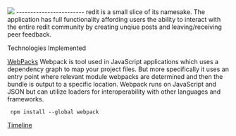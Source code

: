 <img src="https://i.imgur.com/wUsFUAS.png" />
------------------------
redit is a small slice of its namesake. The application has full functionality affording users the ability to interact with the entire redit community by creating unqiue posts and leaving/receiving peer feedback.

Technologies Implemented

  [WebPacks](https://webpack.js.org)
   Webpack is tool used in JavaScript applications which uses a dependency graph to map your project files. 
    But more specifically it uses an entry point where relevant module webpacks are determined and then the bundle is output to a specific location. Webpack runs on JavaScript and JSON but can utilize loaders for interoperability with other languages and frameworks.
  
    
     npm install --global webpack
     
 
  

 
 [Timeline](https://github.com/gkopplin/redit/wiki/Timeline)
